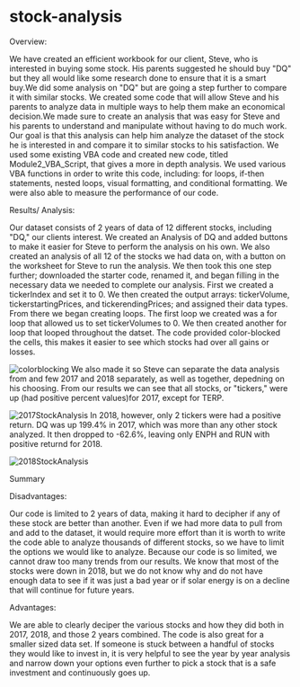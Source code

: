 # stock-analysis

Overview:

We have created an efficient workbook for our client, Steve, who is interested in buying some stock. His parents suggested he should buy "DQ" but they all would like some research done to ensure that it is a smart buy.We did some analysis on "DQ" but are going a step further to compare it with similar stocks. We created some code that will allow Steve and his parents to analyze data in multiple ways to help them make an economical decision.We made sure to create an analysis that was easy for Steve and his parents to understand and manipulate without having to do much work. Our goal is that this analysis can help him analyze the dataset of the stock he is interested in and compare it to similar stocks to his satisfaction. We used some existing VBA code and created new code, titled Module2_VBA_Script, that gives a more in depth analysis. We used various VBA functions in order to write this code, including: for loops, if-then statements, nested loops, visual formatting, and conditional formatting. We were also able to measure the performance of our code. 

Results/ Analysis:

Our dataset consists of 2 years of data of 12 different stocks, including "DQ," our clients interest. We created an Analysis of DQ and added buttons to make it easier for Steve to perform the analysis on his own. We also created an analysis of all 12 of the stocks we had data on, with a button on the worksheet for Steve to run the analysis. We then took this one step further; downloaded the starter code, renamed it, and began filling in the necessary data we needed to complete our analysis. First we created a tickerIndex and set it to 0. We then created the output arrays: tickerVolume, tickerstartingPrices, and tickerendingPrices; and assigned their data types. From there we began creating loops. The first loop we created was a for loop that allowed us to set tickerVolumes to 0. We then created another for loop that looped throughout the datset. The code provided color-blocked the cells, this makes it easier to see which stocks had over all gains or losses.

![colorblocking](https://user-images.githubusercontent.com/96501958/149700022-757bc8c7-4332-4576-92d6-1deea0073fe6.png)
We also made it so Steve can separate the data analysis from and few 2017 and 2018 separately, as well as together, depedning on his choosing. From our results we can see that all stocks, or "tickers," were up (had positive percent values)for 2017, except for TERP. 

![2017StockAnalysis](https://user-images.githubusercontent.com/96501958/149699805-48a6a93e-70d8-4b46-bf30-9e5012e972fd.png)
In 2018, however, only 2 tickers were had a positive return. DQ was up 199.4% in 2017, which was more than any other stock analyzed. It then dropped to -62.6%, leaving only ENPH and RUN with positive returnd for 2018. 

![2018StockAnalysis](https://user-images.githubusercontent.com/96501958/149699978-5773f17e-4b66-40fc-945e-431a47b343ca.png)

Summary

  Disadvantages:
  
Our code is limited to 2 years of data, making it hard to decipher if any of these stock are better than another. Even if we had more data to pull from and add to the dataset, it would require more effort than it is worth to write the code able to analyze thousands of different stocks, so we have to limit the options we would like to analyze. Because our code is so limited, we cannot draw too many trends from our results. We know that most of the stocks were down in 2018, but we do not know why and do not have enough data to see if it was just a bad year or if solar energy is on a decline that will continue for future years. 

  Advantages:
  
We are able to clearly deciper the various stocks and how they did both in 2017, 2018, and those 2 years combined. The code is also great for a smaller sized data set. If someone is stuck between a handful of stocks they would like to invest in, it is very helpful to see the year by year analysis and narrow down your options even further to pick a stock that is a safe investment and continuously goes up. 
  
